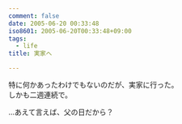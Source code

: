 ```yaml
---
comment: false
date: 2005-06-20 00:33:48
iso8601: 2005-06-20T00:33:48+09:00
tags:
  - life
title: 実家へ

---
```


<div class="entry-body">
  <p>特に何かあったわけでもないのだが、実家に行った。<br />
    しかも二週連続で。</p>

  <p>…あえて言えば、父の日だから？</p>
</div>
